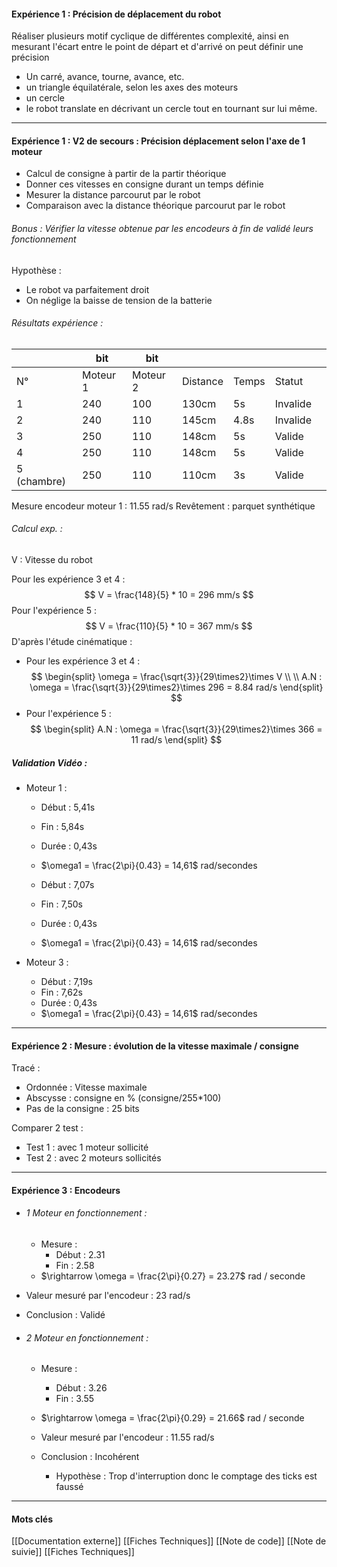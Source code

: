 

#### Expérience 1 : Précision de déplacement du robot

Réaliser plusieurs motif cyclique de différentes complexité, ainsi en mesurant l'écart entre le point de départ et d'arrivé on peut définir une précision 

- Un carré, avance, tourne, avance, etc.
- un triangle équilatérale, selon les axes des moteurs 
- un cercle 
- le robot translate en décrivant un cercle tout en tournant sur lui même.

-----



#### Expérience 1 : V2 de secours : Précision déplacement selon l'axe de 1 moteur 

- Calcul de consigne à partir de la partir théorique 
- Donner ces vitesses en consigne durant un temps définie 
- Mesurer la distance parcourut par le robot 
- Comparaison avec la distance théorique parcourut par le robot 

###### Bonus : Vérifier la vitesse obtenue par les encodeurs à fin de validé leurs fonctionnement

Hypothèse : 
- Le robot va parfaitement droit 
- On néglige la baisse de tension de la batterie


###### Résultats expérience :

|             | bit      | bit      |          |       |          |     |
| ----------- | -------- | -------- | -------- | ----- | -------- | --- |
| N°          | Moteur 1 | Moteur 2 | Distance | Temps | Statut   |     |
| 1           | 240      | 100      | 130cm    | 5s    | Invalide |     |
| 2           | 240      | 110      | 145cm    | 4.8s  | Invalide |     |
| 3           | 250      | 110      | 148cm    | 5s    | Valide   |     |
| 4           | 250      | 110      | 148cm    | 5s    | Valide   |     |
| 5 (chambre) | 250      | 110      | 110cm    | 3s    | Valide   |     |

Mesure encodeur moteur 1 : 11.55 rad/s
Revêtement : parquet synthétique 

###### Calcul exp.  :
V : Vitesse du robot 

Pour les expérience 3 et 4 :
$$
V = \frac{148}{5} * 10 = 296 mm/s
$$
Pour l'expérience 5 :
$$
V = \frac{110}{5} * 10 = 367 mm/s
$$
D'après l'étude cinématique :

- Pour les expérience 3 et 4 :
 $$
\begin{split} 
\omega = \frac{\sqrt{3}}{29\times2}\times V  \\ \\
A.N : \omega =   \frac{\sqrt{3}}{29\times2}\times 296 = 8.84 rad/s
\end{split}
$$
- Pour l'expérience 5 :
$$
\begin{split} 
A.N : \omega =   \frac{\sqrt{3}}{29\times2}\times 366 = 11 rad/s
\end{split}
$$


##### Validation Vidéo :

- Moteur 1 :
	- Début : 5,41s
	- Fin : 5,84s 
	- Durée : 0,43s
	- $\omega1 = \frac{2\pi}{0.43} = 14,61$ rad/secondes

	- Début : 7,07s
	- Fin : 7,50s 
	- Durée : 0,43s
	- $\omega1 = \frac{2\pi}{0.43} = 14,61$ rad/secondes


- Moteur 3 :
	- Début : 7,19s
	- Fin : 7,62s 
	- Durée : 0,43s
	- $\omega1 = \frac{2\pi}{0.43} = 14,61$ rad/secondes 



----------------------------------------------------



#### Expérience 2 : Mesure : évolution de la vitesse maximale / consigne

Tracé : 
- Ordonnée : Vitesse maximale 
- Abscysse : consigne en % (consigne/255*100)
- Pas de la consigne : 25 bits

Comparer 2 test : 
- Test 1 : avec 1 moteur sollicité
- Test 2 : avec 2 moteurs sollicités


----


#### Expérience 3 : Encodeurs

- ###### 1 Moteur en fonctionnement :
	- Mesure : 
		- Début : 2.31
		- Fin : 2.58
	- $\rightarrow \omega = \frac{2\pi}{0.27} = 23.27$ rad / seconde

- Valeur mesuré par l'encodeur : 23 rad/s
- Conclusion : Validé

- ###### 2 Moteur en fonctionnement :
	- Mesure : 
		- Début : 3.26
		- Fin : 3.55
	- $\rightarrow \omega = \frac{2\pi}{0.29} = 21.66$ rad / seconde

	- Valeur mesuré par l'encodeur : 11.55 rad/s
	- Conclusion : Incohérent 
		- Hypothèse : Trop d'interruption donc le comptage des ticks est faussé








---


#### Mots clés

[[Documentation externe]]
[[Fiches Techniques]]
[[Note de code]]
[[Note de suivie]]
[[Fiches Techniques]]
